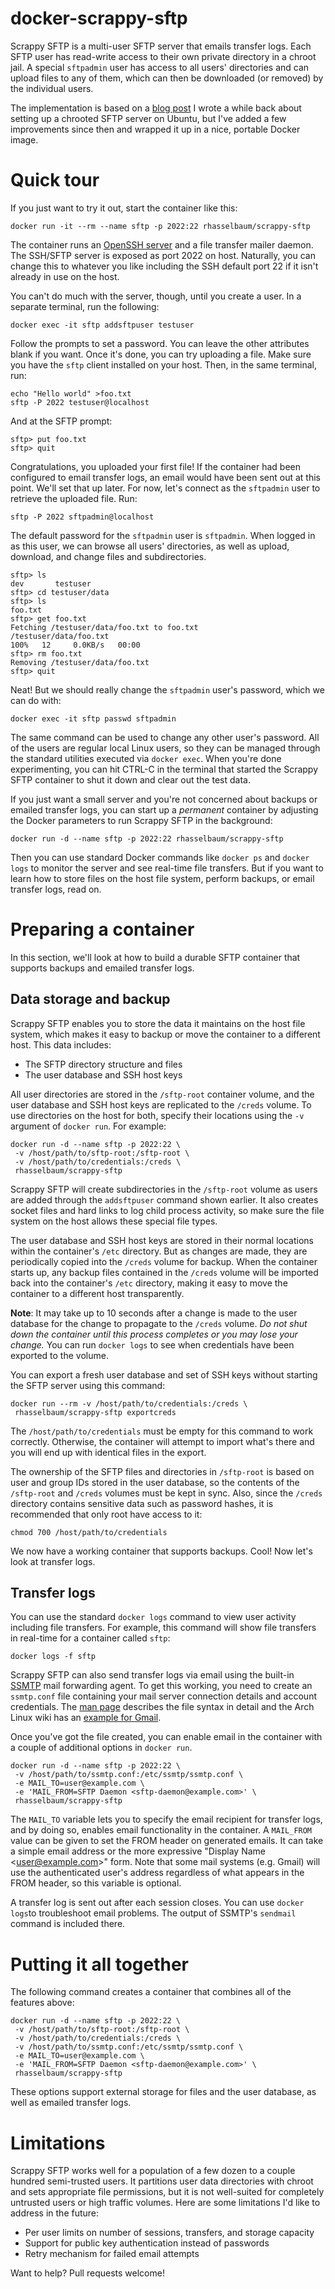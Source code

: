 # docker-scrappy-sftp
Scrappy SFTP is a multi-user SFTP server that emails transfer logs. Each SFTP user has read-write access to their own private directory in a chroot jail. A special `sftpadmin` user has access to all users' directories and can upload files to any of them, which can then be downloaded (or removed) by the individual users.

The implementation is based on a [blog post](https://publicstringblog.wordpress.com/) I wrote a while back about setting up a chrooted SFTP server on Ubuntu, but I've added a few improvements since then and wrapped it up in a nice, portable Docker image.

# Quick tour
If you just want to try it out, start the container like this:

```
docker run -it --rm --name sftp -p 2022:22 rhasselbaum/scrappy-sftp
```

The container runs an [OpenSSH server](http://www.openssh.com/) and a file transfer mailer daemon. The SSH/SFTP server is exposed as port 2022 on host. Naturally, you can change this to whatever you like including the SSH default port 22 if it isn't already in use on the host.

You can't do much with the server, though, until you create a user. In a separate terminal, run the following:

```
docker exec -it sftp addsftpuser testuser
```

Follow the prompts to set a password. You can leave the other attributes blank if you want. Once it's done, you can try uploading a file. Make sure you have the `sftp` client installed on your host. Then, in the same terminal, run:

```
echo "Hello world" >foo.txt
sftp -P 2022 testuser@localhost
```

And at the SFTP prompt:

```
sftp> put foo.txt
sftp> quit
```

Congratulations, you uploaded your first file! If the container had been configured to email transfer logs, an email would have been sent out at this point. We'll set that up later. For now, let's connect as the `sftpadmin` user to retrieve the uploaded file. Run:

```
sftp -P 2022 sftpadmin@localhost
```

The default password for the `sftpadmin` user is `sftpadmin`. When logged in as this user, we can browse all users' directories, as well as upload, download, and change files and subdirectories.

```
sftp> ls
dev       testuser  
sftp> cd testuser/data
sftp> ls
foo.txt  
sftp> get foo.txt
Fetching /testuser/data/foo.txt to foo.txt
/testuser/data/foo.txt                                                                                        100%   12     0.0KB/s   00:00    
sftp> rm foo.txt
Removing /testuser/data/foo.txt
sftp> quit
```

Neat! But we should really change the `sftpadmin` user's password, which we can do with:

```
docker exec -it sftp passwd sftpadmin
```

The same command can be used to change any other user's password. All of the users are regular local Linux users, so they can be managed through the standard utilities executed via `docker exec`. When you're done experimenting, you can hit CTRL-C in the terminal that started the Scrappy SFTP container to shut it down and clear out the test data.

If you just want a small server and you're not concerned about backups or emailed transfer logs, you can start up a _permanent_ container by adjusting the Docker parameters to run Scrappy SFTP in the background:

```
docker run -d --name sftp -p 2022:22 rhasselbaum/scrappy-sftp
```

Then you can use standard Docker commands like `docker ps` and `docker logs` to monitor the server and see real-time file transfers. But if you want to learn how to store files on the host file system, perform backups, or email transfer logs, read on.

# Preparing a container
In this section, we'll look at how to build a durable SFTP container that supports backups and emailed transfer logs.

## Data storage and backup
Scrappy SFTP enables you to store the data it maintains on the host file system, which makes it easy to backup or move the container to a different host. This data includes:

* The SFTP directory structure and files
* The user database and SSH host keys

All user directories are stored in the `/sftp-root` container volume, and the user database and SSH host keys are replicated to the `/creds` volume. To use directories on the host for both, specify their locations using the `-v` argument of `docker run`. For example:

```
docker run -d --name sftp -p 2022:22 \
 -v /host/path/to/sftp-root:/sftp-root \
 -v /host/path/to/credentials:/creds \
 rhasselbaum/scrappy-sftp
```

Scrappy SFTP will create subdirectories in the `/sftp-root` volume as users are added through the `addsftpuser` command shown earlier. It also creates socket files and hard links to log child process activity, so make sure the file system on the host allows these special file types.

The user database and SSH host keys are stored in their normal locations within the container's `/etc` directory. But as changes are made, they are periodically copied into the `/creds` volume for backup. When the container starts up, any backup files contained in the `/creds` volume will be imported back into the container's `/etc` directory, making it easy to move the container to a different host transparently.

__Note__: It may take up to 10 seconds after a change is made to the user database for the change to propagate to the `/creds` volume. _Do not shut down the container until this process completes or you may lose your change._ You can run `docker logs` to see when credentials have been exported to the volume.

You can export a fresh user database and set of SSH keys without starting the SFTP server using this command:

```
docker run --rm -v /host/path/to/credentials:/creds \
 rhasselbaum/scrappy-sftp exportcreds
```

The `/host/path/to/credentials` must be empty for this command to work correctly. Otherwise, the container will attempt to import what's there and you will end up with identical files in the export.

The ownership of the SFTP files and directories in `/sftp-root` is based on user and group IDs stored in the user database, so the contents of the `/sftp-root` and `/creds` volumes must be kept in sync. Also, since the `/creds` directory contains sensitive data such as password hashes, it is recommended that only root have access to it:

```
chmod 700 /host/path/to/credentials
```

We now have a working container that supports backups. Cool! Now let's look at transfer logs.

## Transfer logs

You can use the standard `docker logs` command to view user activity including file transfers. For example, this command will show file transfers in real-time for a container called `sftp`:

```
docker logs -f sftp
```

Scrappy SFTP can also send transfer logs via email using the built-in [SSMTP](https://packages.qa.debian.org/s/ssmtp.html) mail forwarding agent. To get this working, you need to create an `ssmtp.conf` file containing your mail server connection details and account credentials.  The [man page](http://linux.die.net/man/5/ssmtp.conf) describes the file syntax in detail and the Arch Linux wiki has an [example for Gmail](https://wiki.archlinux.org/index.php/SSMTP).

Once you've got the file created, you can enable email in the container with a couple of additional options in `docker run`.

```
docker run -d --name sftp -p 2022:22 \
 -v /host/path/to/ssmtp.conf:/etc/ssmtp/ssmtp.conf \
 -e MAIL_TO=user@example.com \
 -e 'MAIL_FROM=SFTP Daemon <sftp-daemon@example.com>' \
 rhasselbaum/scrappy-sftp
```

The `MAIL_TO` variable lets you to specify the email recipient for transfer logs, and by doing so, enables email functionality in the container. A `MAIL_FROM` value can be given to set the FROM header on generated emails. It can take a simple email address or the more expressive "Display Name &lt;user@example.com&gt;" form. Note that some mail systems (e.g. Gmail) will use the authenticated user's address regardless of what appears in the FROM header, so this variable is optional.

A transfer log is sent out after each session closes. You can use `docker logs`to troubleshoot email problems. The output of SSMTP's `sendmail` command is included there.


# Putting it all together

The following command creates a container that combines all of the features above:

```
docker run -d --name sftp -p 2022:22 \
 -v /host/path/to/sftp-root:/sftp-root \
 -v /host/path/to/credentials:/creds \
 -v /host/path/to/ssmtp.conf:/etc/ssmtp/ssmtp.conf \
 -e MAIL_TO=user@example.com \
 -e 'MAIL_FROM=SFTP Daemon <sftp-daemon@example.com>' \
 rhasselbaum/scrappy-sftp
```

These options support external storage for files and the user database, as well as emailed transfer logs.

# Limitations

Scrappy SFTP works well for a population of a few dozen to a couple hundred semi-trusted users. It partitions user data directories with chroot and sets appropriate file permissions, but it is not well-suited for completely untrusted users or high traffic volumes. Here are some limitations I'd like to address in the future:

* Per user limits on number of sessions, transfers, and storage capacity
* Support for public key authentication instead of passwords
* Retry mechanism for failed email attempts

Want to help? Pull requests welcome!